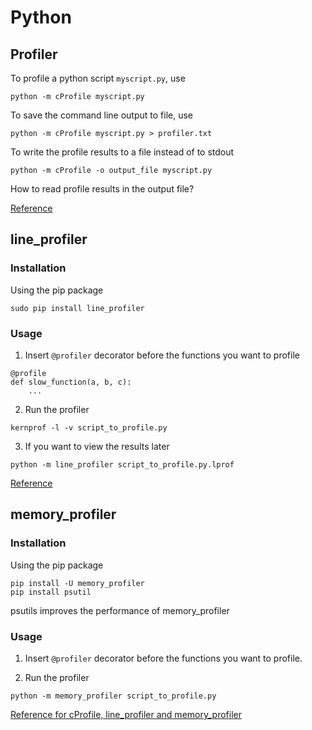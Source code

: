 # Python

## Profiler

To profile a python script ```myscript.py```, use
```
python -m cProfile myscript.py
```

To save the command line output to file, use
```
python -m cProfile myscript.py > profiler.txt
```

To write the profile results to a file instead of to stdout
```
python -m cProfile -o output_file myscript.py
```

How to read profile results in the output file?

[Reference](https://docs.python.org/2/library/profile.html)


## line_profiler
### Installation

Using the pip package
```
sudo pip install line_profiler
```

### Usage

1. Insert ```@profiler``` decorator before the functions you want to profile
  ```
  @profile
  def slow_function(a, b, c):
      ...
  ```

2. Run the profiler
  ```
  kernprof -l -v script_to_profile.py
  ```

3. If you want to view the results later
  ```
  python -m line_profiler script_to_profile.py.lprof
  ```
  
  [Reference](https://github.com/rkern/line_profiler)

## memory_profiler
### Installation

Using the pip package
```
pip install -U memory_profiler
pip install psutil
```
psutils improves the performance of memory_profiler

### Usage

1. Insert ```@profiler``` decorator before the functions you want to profile.

2. Run the profiler
  ```
  python -m memory_profiler script_to_profile.py
  ```


[Reference for cProfile, line_profiler and memory_profiler](http://www.huyng.com/posts/python-performance-analysis/)
